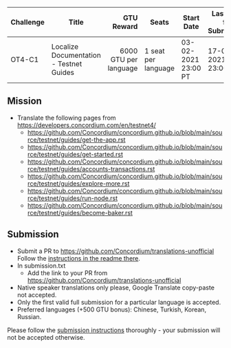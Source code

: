 | Challenge | Title | GTU Reward | Seats | Start Date | Last Date for Submission  |
| -         | -     |          -:| -     |-           | -                         |
| OT4-C1    | Localize Documentation - Testnet Guides | 6000 GTU per language | 1 seat per language | 03-02-2021 23:00 PT | 17-02-2021 23:00 PT |
##

## Mission

- Translate the following pages from https://developers.concordium.com/en/testnet4/
  - https://github.com/Concordium/concordium.github.io/blob/main/source/testnet/guides/get-the-app.rst
  - https://github.com/Concordium/concordium.github.io/blob/main/source/testnet/guides/get-started.rst
  - https://github.com/Concordium/concordium.github.io/blob/main/source/testnet/guides/accounts-transactions.rst
  - https://github.com/Concordium/concordium.github.io/blob/main/source/testnet/guides/explore-more.rst
  - https://github.com/Concordium/concordium.github.io/blob/main/source/testnet/guides/run-node.rst
  - https://github.com/Concordium/concordium.github.io/blob/main/source/testnet/guides/become-baker.rst


## Submission

- Submit a PR to https://github.com/Concordium/translations-unofficial
    Follow the [instructions in the readme there](https://github.com/Concordium/translations-unofficial#submission).
- In submission.txt
  - Add the link to your PR from https://github.com/Concordium/translations-unofficial
- Native speaker translations only please, Google Translate copy-paste not accepted.
- Only the first valid full submission for a particular language is accepted.
- Preferred languages (+500 GTU bonus): Chinese, Turkish, Korean, Russian.

Please follow the [submission instructions](/submission-process.md) thoroughly - your submission will not be accepted otherwise.
